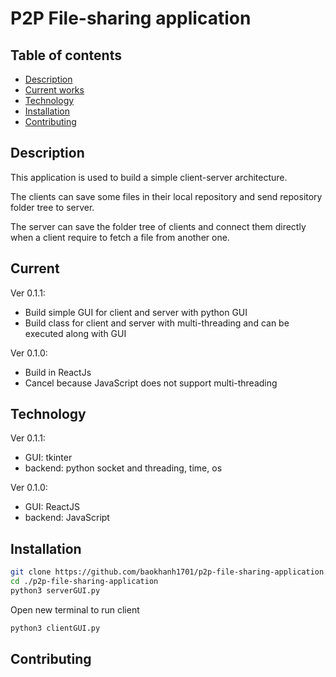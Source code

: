 # P2P File-sharing application

## Table of contents
 - [Description](#description)
 - [Current works](#current)
 - [Technology](#technology)
 - [Installation](#installation)
 - [Contributing](#contributing)

## Description
This application is used to build a simple client-server architecture. 

The clients can save some files in their local repository and send repository folder tree to server.

The server can save the folder tree of clients and connect them directly when a client require to fetch a file from another one.

## Current
Ver 0.1.1: 
  - Build simple GUI for client and server with python GUI
  - Build class for client and server with multi-threading and can be executed along with GUI 

Ver 0.1.0:
  - Build in ReactJs
  - Cancel because JavaScript does not support multi-threading
 
## Technology
Ver 0.1.1:
  - GUI: tkinter
  - backend: python socket and threading, time, os

Ver 0.1.0:
  - GUI: ReactJS
  - backend: JavaScript

## Installation
```bash
git clone https://github.com/baokhanh1701/p2p-file-sharing-application.git
cd ./p2p-file-sharing-application
python3 serverGUI.py
```
Open new terminal to run client
```bash
python3 clientGUI.py
```

## Contributing

